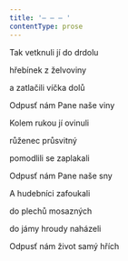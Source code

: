 ```yaml
---
title: '– – – '
contentType: prose
---
```


Tak vetknuli jí do drdolu

hřebínek z želvoviny

a zatlačili víčka dolů

Odpusť nám Pane naše viny

Kolem rukou jí ovinuli

růženec průsvitný

pomodlili se zaplakali

Odpusť nám Pane naše sny

A hudebníci zafoukali

do plechů mosazných

do jámy hroudy naházeli

Odpusť nám život samý hřích
